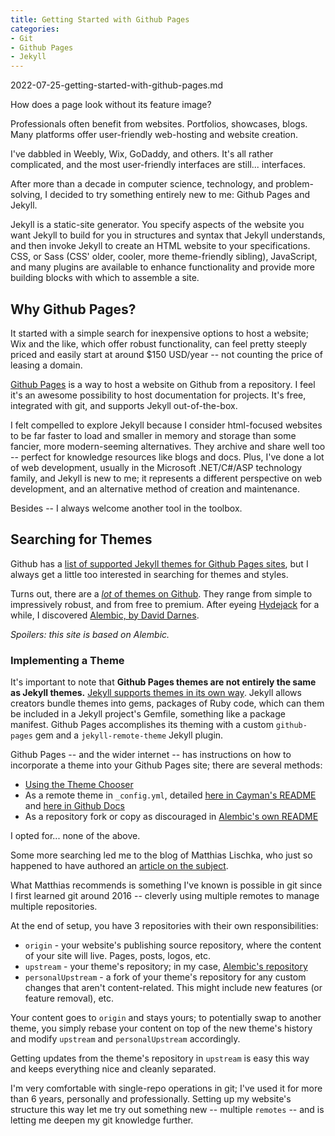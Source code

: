 ```yaml
---
title: Getting Started with Github Pages
categories:
- Git
- Github Pages
- Jekyll
---
```


2022-07-25-getting-started-with-github-pages.md

How does a page look without its feature image?

Professionals often benefit from websites. Portfolios, showcases, blogs. Many platforms offer user-friendly web-hosting and website creation.

I've dabbled in Weebly, Wix, GoDaddy, and others. It's all rather complicated, and the most user-friendly interfaces are still... interfaces.

After more than a decade in computer science, technology, and problem-solving, I decided to try something entirely new to me: Github Pages and Jekyll.

Jekyll is a static-site generator. You specify aspects of the website you want Jekyll to build for you in structures and syntax that Jekyll understands, and then invoke Jekyll to create an HTML website to your specifications. CSS, or Sass (CSS' older, cooler, more theme-friendly sibling), JavaScript, and many plugins are available to enhance functionality and provide more building blocks with which to assemble a site.

## Why Github Pages?

It started with a simple search for inexpensive options to host a website; Wix and the like, which offer robust functionality, can feel pretty steeply priced and easily start at around $150 USD/year -- not counting the price of leasing a domain.

[Github Pages](https://pages.github.com/) is a way to host a website on Github from a repository. I feel it's an awesome possibility to host documentation for projects. It's free, integrated with git, and supports Jekyll out-of-the-box.

I felt compelled to explore Jekyll because I consider html-focused websites to be far faster to load and smaller in memory and storage than some fancier, more modern-seeming alternatives. They archive and share well too -- perfect for knowledge resources like blogs and docs. Plus, I've done a lot of web development, usually in the Microsoft .NET/C#/ASP technology family, and Jekyll is new to me; it represents a different perspective on web development, and an alternative method of creation and maintenance.

Besides -- I always welcome another tool in the toolbox.

## Searching for Themes

Github has a [list of supported Jekyll themes for Github Pages sites](https://pages.github.com/themes/), but I always get a little too interested in searching for themes and styles.

Turns out, there are a [*lot* of themes on Github](https://github.com/topics/jekyll-theme). They range from simple to impressively robust, and from free to premium. After eyeing [Hydejack](https://github.com/hydecorp/hydejack) for a while, I discovered [Alembic, by David Darnes](https://github.com/daviddarnes/alembic).

*Spoilers: this site is based on Alembic.*

### Implementing a Theme

It's important to note that **Github Pages themes are not entirely the same as Jekyll themes.** [Jekyll supports themes in its own way](https://jekyllrb.com/docs/themes/). Jekyll allows creators bundle themes into gems, packages of Ruby code, which can them be included in a Jekyll project's Gemfile, something like a package manifest. Github Pages accomplishes its theming with a custom `github-pages` gem and a `jekyll-remote-theme` Jekyll plugin.

Github Pages -- and the wider internet -- has instructions on how to incorporate a theme into your Github Pages site; there are several methods:
- [Using the Theme Chooser](https://docs.github.com/en/pages/getting-started-with-github-pages/adding-a-theme-to-your-github-pages-site-with-the-theme-chooser)
- As a remote theme in `_config.yml`, detailed [here in Cayman's README](https://github.com/pages-themes/cayman#usage) and [here in Github Docs](https://docs.github.com/en/pages/setting-up-a-github-pages-site-with-jekyll/adding-a-theme-to-your-github-pages-site-using-jekyll)
- As a repository fork or copy as discouraged in [Alembic's own README](https://github.com/daviddarnes/alembic#as-a-boilerplate--fork)

I opted for... none of the above.

Some more searching led me to the blog of Matthias Lischka, who just so happened to have authored an [article on the subject](https://matthiaslischka.at/2018/12/03/github-jekyll-best-practice/). 

What Matthias recommends is something I've known is possible in git since I first learned git around 2016 -- cleverly using multiple remotes to manage multiple repositories.

At the end of setup, you have 3 repositories with their own responsibilities:
- `origin` - your website's publishing source repository, where the content of your site will live. Pages, posts, logos, etc.
- `upstream` - your theme's repository; in my case, [Alembic's repository](https://github.com/daviddarnes/alembic)
- `personalUpstream` - a fork of your theme's repository for any custom changes that aren't content-related. This might include new features (or feature removal), etc.

Your content goes to `origin` and stays yours; to potentially swap to another theme, you simply rebase your content on top of the new theme's history and modify `upstream` and `personalUpstream` accordingly.

Getting updates from the theme's repository in `upstream` is easy this way and keeps everything nice and cleanly separated.

I'm very comfortable with single-repo operations in git; I've used it for more than 6 years, personally and professionally. Setting up my website's structure this way let me try out something new -- multiple `remotes` -- and is letting me deepen my git knowledge further.
